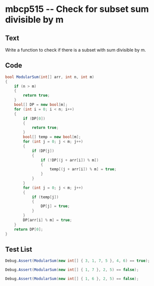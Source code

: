 # mbcp515 -- Check for subset sum divisible by m

## Text

Write a function to check if there is a subset with sum divisible by m.

## Code

```csharp
bool ModularSum(int[] arr, int n, int m) 
{ 
    if (n > m) 
    { 
        return true; 
    } 
    bool[] DP = new bool[m]; 
    for (int i = 0; i < n; i++) 
    { 
        if (DP[0]) 
        { 
            return true; 
        } 
        bool[] temp = new bool[m]; 
        for (int j = 0; j < m; j++) 
        { 
            if (DP[j]) 
            { 
                if (!DP[(j + arr[i]) % m]) 
                { 
                    temp[(j + arr[i]) % m] = true; 
                } 
            } 
        } 
        for (int j = 0; j < m; j++) 
        { 
            if (temp[j]) 
            { 
                DP[j] = true; 
            } 
        } 
        DP[arr[i] % m] = true; 
    } 
    return DP[0]; 
}
```

## Test List

```csharp
Debug.Assert(ModularSum(new int[] { 3, 1, 7, 5 }, 4, 6) == true);
```

```csharp
Debug.Assert(ModularSum(new int[] { 1, 7 }, 2, 5) == false);
```

```csharp
Debug.Assert(ModularSum(new int[] { 1, 6 }, 2, 5) == false);
```

